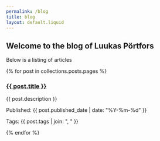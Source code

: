 ```yaml
---
permalink: /blog
title: blog
layout: default.liquid
---
```

## Welcome to the blog of Luukas Pörtfors

Below is a listing of articles

{% for post in collections.posts.pages %}
<div>
<h3><a href="/{{ post.permalink }}">{{ post.title }}</a></h3>

{{ post.description }}

Published: {{ post.published_date | date: "%Y-%m-%d" }}

Tags: {{ post.tags | join: ", " }}
</div>
{% endfor %}
